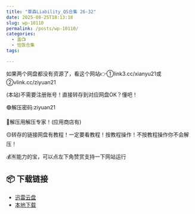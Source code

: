 ```yaml
---
title: "覃森Liability_QS合集 26-32"
date: 2025-08-25T18:13:18
slug: wp-10110
permalink: /posts/wp-10110/
categories:
  - 盖📺
  - 恰饭合集
tags:

---
```


如果两个网盘都没有资源了，看这个网站👉①link3.cc/xianyu21或②vlink.cc/ziyuan21

(本站)不需要注册账号！直接转存到对应网盘OK？懂吧！

🟢解压密码:ziyuan21

🔵解压用解压专家！(应用商店有)

🟡转存的链接网盘有教程！一定要看教程！按教程操作！不按教程操作你不会解压！

💰🈶能力的宝，可以点左下角赞赏支持一下网站运行

## 📦 下载链接
- [迅雷云盘](https://blziyuan21.com/pay-download/10110?key=ba58a83e4b&down_id=0)
- [本地下载](https://blziyuan21.com/pay-download/10110?key=ba58a83e4b&down_id=1)

